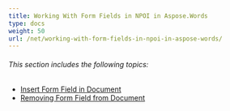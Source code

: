 ```yaml
---
title: Working With Form Fields in NPOI in Aspose.Words
type: docs
weight: 50
url: /net/working-with-form-fields-in-npoi-in-aspose-words/
---
```


###### This section includes the following topics: 

- [Insert Form Field in Document](https://docs.aspose.com/words/net/insert-form-field-in-document/)
- [Removing Form Field from Document](https://docs.aspose.com/words/net/removing-form-field-from-document/)
